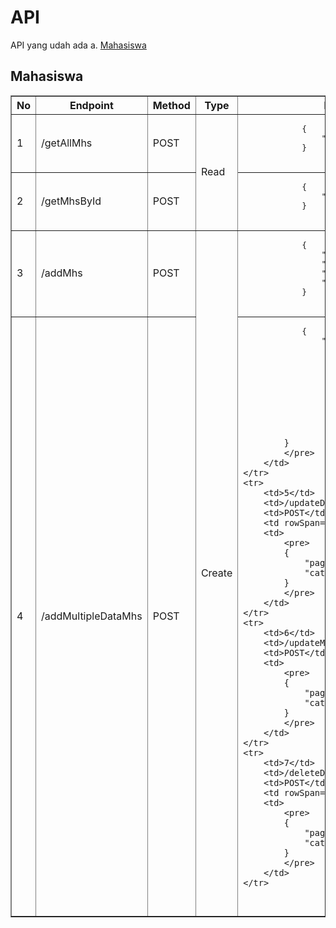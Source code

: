 # API

API yang udah ada
a. <a href="doc:Mahasiswa" target="_blank">Mahasiswa</a>

## Mahasiswa

<table border=1>
    <tr>
        <th>No</th>
        <th>Endpoint</th>
        <th>Method</th>
        <th>Type</th>
        <th>Payload</th>
    </tr>
    <tr>
        <td>1</td>
        <td>/getAllMhs</td>
        <td>POST</td>
        <td rowSpan=2>Read</td>
        <td>
            <pre>
            {
                "page": 1
            }
            </pre>
        </td>
    </tr>
    <tr>
        <td>2</td>
        <td>/getMhsById</td>
        <td>POST</td>
        <td>
            <pre>
            {
                "no_bp": 1,
            }
            </pre>
        </td>
    </tr>
    <tr>
        <td>3</td>
        <td>/addMhs</td>
        <td>POST</td>
        <td rowSpan=2>Create</td>
        <td>
            <pre>
            {
                "no_bp": "",
                "name":"",
                "prodi":"",
                "tingkatan":"",
            }
            </pre>
        </td>
    </tr>
    <tr>
        <td>4</td>
        <td>/addMultipleDataMhs</td>
        <td>POST</td>
        <td>
            <pre>
            {
                "arrDatas": [ 
                    {
                        "no_bp": "",
                        "name": "",
                        "judul_acc": "",
                        "prodi": "",
                        "tingkatan": "",
                        "is_usul": false,
                    }],
                
            }
            </pre>
        </td>
    </tr>
    <tr>
        <td>5</td>
        <td>/updateDataMhs</td>
        <td>POST</td>
        <td rowSpan=2>Update</td>
        <td>
            <pre>
            {
                "page": 1,
                "category":1
            }
            </pre>
        </td>
    </tr>
    <tr>
        <td>6</td>
        <td>/updateMultipleDataMhs</td>
        <td>POST</td>
        <td>
            <pre>
            {
                "page": 1,
                "category":1
            }
            </pre>
        </td>
    </tr>
    <tr>
        <td>7</td>
        <td>/deleteDataMhs</td>
        <td>POST</td>
        <td rowSpan=1>Delete</td>
        <td>
            <pre>
            {
                "page": 1,
                "category":1
            }
            </pre>
        </td>
    </tr>
</table>
